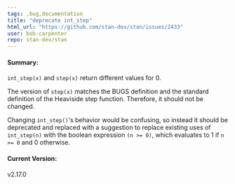 ```yaml
---
tags: ,bug,documentation
title: "deprecate int_step"
html_url: "https://github.com/stan-dev/stan/issues/2433"
user: bob-carpenter
repo: stan-dev/stan
---
```


#### Summary:

`int_step(x)` and `step(x)` return different values for 0.

The version of `step(x)` matches the BUGS definition and the standard definition of the Heaviside step function.  Therefore, it should not be changed.  

Changing `int_step()`'s behavior would be confusing, so instead it should be deprecated and replaced with a suggestion to replace existing uses of `int_step(n)` with the boolean expression `(n >= 0)`, which evaluates to 1 if `n >= 0` and 0 otherwise.

#### Current Version:
v2.17.0
